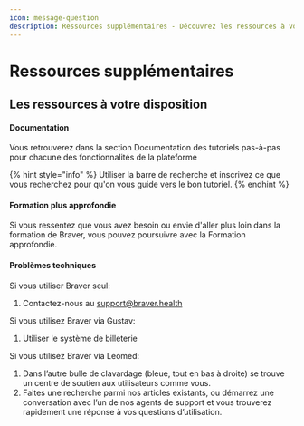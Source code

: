 ```yaml
---
icon: message-question
description: Ressources supplémentaires - Découvrez les ressources à votre disposition
---
```


# Ressources supplémentaires

## Les ressources à votre disposition

#### Documentation

Vous retrouverez dans la section Documentation des tutoriels pas-à-pas pour chacune des fonctionnalités de la plateforme

{% hint style="info" %}
Utiliser la barre de recherche et inscrivez ce que vous recherchez pour qu'on vous guide vers le bon tutoriel.
{% endhint %}

#### Formation plus approfondie

Si vous ressentez que vous avez besoin ou envie d'aller plus loin dans la formation de Braver, vous pouvez poursuivre avec la Formation approfondie.

#### Problèmes techniques

Si vous utiliser Braver seul:

1. Contactez-nous au support@braver.health

Si vous utilisez Braver via Gustav:

1. Utiliser le système de billeterie

Si vous utilisez Braver via Leomed:

1. Dans l’autre bulle de clavardage (bleue, tout en bas à droite) se trouve un centre de soutien aux utilisateurs comme vous.
2. Faites une recherche parmi nos articles existants, ou démarrez une conversation avec l’un de nos agents de support et vous trouverez rapidement une réponse à vos questions d’utilisation.
